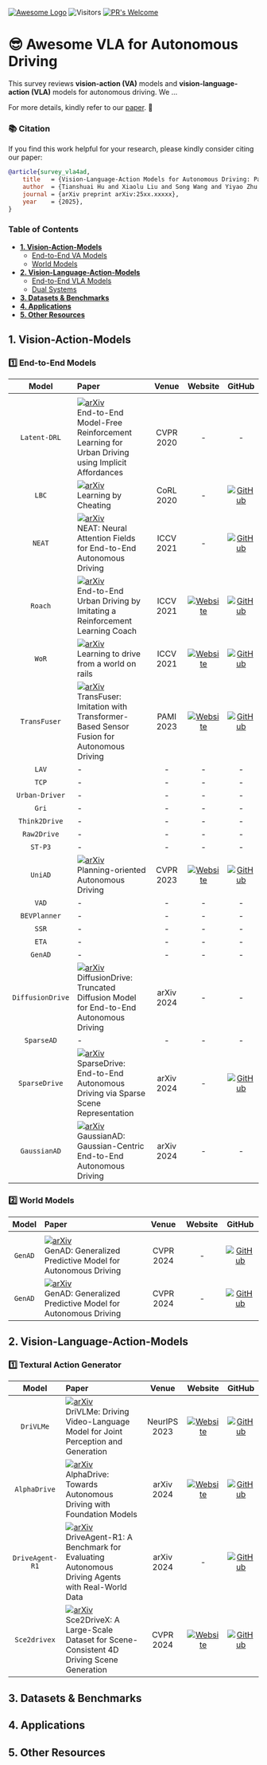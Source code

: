 [![Awesome Logo](https://cdn.rawgit.com/sindresorhus/awesome/d7305f38d29fed78fa85652e3a63e154dd8e8829/media/badge.svg)](https://github.com/sindresorhus/awesome)
![Visitors](https://komarev.com/ghpvc/?username=worldbench&repo=awesome-vla4ad&label=Hello,%20Visitor%20&color=yellow&style=social)
[![PR's Welcome](https://img.shields.io/badge/PRs-welcome-red.svg?style=flat)](https://github.com/worldbench/awesome-vla4ad/pulls)

# :sunglasses: Awesome VLA for Autonomous Driving

This survey reviews **vision-action (VA)** models and **vision-language-action (VLA)** models for autonomous driving. We ...

For more details, kindly refer to our [paper](https://worldbench.github.io/vla4ad.pdf). :rocket:


### :books: Citation 

If you find this work helpful for your research, please kindly consider citing our paper:
```bib
@article{survey_vla4ad,
    title   = {Vision-Language-Action Models for Autonomous Driving: Past, Present, and Future},
    author  = {Tianshuai Hu and Xiaolu Liu and Song Wang and Yiyao Zhu and Guoyang Zhao and Jun Cen and Lingdong Kong and Linfeng Li and Xiangtai Li and Shaojie Shen and Jianke Zhu and Dacheng Tao and Junwei Liang},
    journal = {arXiv preprint arXiv:25xx.xxxxx},
    year    = {2025},
}
```


### Table of Contents
- [**1. Vision-Action-Models**](#1-vision-action-models)
  - [End-to-End VA Models]()
  - [World Models]()
- [**2. Vision-Language-Action-Models**](#2-vision-language-action-models)
  - [End-to-End VLA Models]()
  - [Dual Systems]()
- [**3. Datasets \& Benchmarks**]()
- [**4. Applications**](#4-applications)
- [**5. Other Resources**](#5-other-resources)



## 1. Vision-Action-Models

### :one: End-to-End Models

| Model | Paper | Venue | Website | GitHub | 
|:-:|:-|:-:|:-:|:-:|
||
| `Latent-DRL` | [![arXiv](https://img.shields.io/badge/arXiv-2001.08726-b31b1b?style=flat-square&logo=arxiv)](https://arxiv.org/abs/1911.10868)<br>End-to-End Model-Free Reinforcement Learning for Urban Driving using Implicit Affordances | CVPR 2020 | - | - |
| `LBC` | [![arXiv](https://img.shields.io/badge/arXiv-1912.12294-b31b1b?style=flat-square&logo=arxiv)](https://arxiv.org/abs/1912.12294)<br>Learning by Cheating | CoRL 2020 | - | [![GitHub](https://img.shields.io/github/stars/dotchen/LearningByCheating)](https://github.com/dotchen/LearningByCheating) |
| `NEAT` | [![arXiv](https://img.shields.io/badge/arXiv-2109.04456-b31b1b?style=flat-square&logo=arxiv)](https://arxiv.org/abs/2109.04456)<br>NEAT: Neural Attention Fields for End-to-End Autonomous Driving | ICCV 2021 | - | [![GitHub](https://img.shields.io/github/stars/autonomousvision/neat)](https://github.com/autonomousvision/neat) |
| `Roach` | [![arXiv](https://img.shields.io/badge/arXiv-2108.08265-b31b1b?style=flat-square&logo=arxiv)](https://arxiv.org/abs/2108.08265)<br>End-to-End Urban Driving by Imitating a Reinforcement Learning Coach | ICCV 2021 | [![Website](https://img.shields.io/badge/Link-yellow?style=flat-square&logo=gitbook)](https://zhejz.github.io/roach) | [![GitHub](https://img.shields.io/github/stars/zhejz/carla-roach)](https://github.com/zhejz/carla-roach) |
| `WoR` | [![arXiv](https://img.shields.io/badge/arXiv-2105.00636-b31b1b?style=flat-square&logo=arxiv)](https://arxiv.org/abs/2105.00636)<br>Learning to drive from a world on rails | ICCV 2021 | [![Website](https://img.shields.io/badge/Link-yellow?style=flat-square&logo=gitbook)](https://dotchen.github.io/world_on_rails/) | [![GitHub](https://img.shields.io/github/stars/dotchen/WorldOnRails)](https://github.com/dotchen/WorldOnRails) |
| `TransFuser` | [![arXiv](https://img.shields.io/badge/arXiv-2205.15997-b31b1b?style=flat-square&logo=arxiv)](https://arxiv.org/abs/2205.15997)<br>TransFuser: Imitation with Transformer-Based Sensor Fusion for Autonomous Driving | PAMI 2023 | [![Website](https://img.shields.io/badge/Link-yellow?style=flat-square&logo=gitbook)](https://ap229997.github.io/projects/transfuser/) | [![GitHub](https://img.shields.io/github/stars/autonomousvision/transfuser)](https://github.com/autonomousvision/transfuser) |
| `LAV` | - | - | - | - |
| `TCP` | - | - | - | - |
| `Urban-Driver` | - | - | - | - |
| `Gri` | - | - | - | - |
| `Think2Drive` | - | - | - | - |
| `Raw2Drive` | - | - | - | - |
| `ST-P3` | - | - | - | - |
| `UniAD` | [![arXiv](https://img.shields.io/badge/arXiv-2212.10156-b31b1b?style=flat-square&logo=arxiv)](https://arxiv.org/abs/2212.10156)<br>Planning-oriented Autonomous Driving | CVPR 2023 | [![Website](https://img.shields.io/badge/Link-yellow?style=flat-square&logo=gitbook)](https://opendrivelab.github.io/UniAD/) | [![GitHub](https://img.shields.io/github/stars/OpenDriveLab/UniAD)](https://github.com/OpenDriveLab/UniAD) |
| `VAD` | - | - | - | - |
| `BEVPlanner` | - | - | - | - |
| `SSR` | - | - | - | - |
| `ETA` | - | - | - | - |
| `GenAD` | - | - | - | - |
| `DiffusionDrive` | [![arXiv](https://img.shields.io/badge/arXiv-2411.15139-b31b1b?style=flat-square&logo=arxiv)](https://arxiv.org/abs/2411.15139)<br>DiffusionDrive: Truncated Diffusion Model for End-to-End Autonomous Driving | arXiv 2024 | - | - |
| `SparseAD` | - | - | - | - |
| `SparseDrive` | [![arXiv](https://img.shields.io/badge/arXiv-2405.19620-b31b1b?style=flat-square&logo=arxiv)](https://arxiv.org/abs/2405.19620)<br>SparseDrive: End-to-End Autonomous Driving via Sparse Scene Representation | arXiv 2024 | - | [![GitHub](https://img.shields.io/github/stars/swc-17/SparseDrive)](https://github.com/swc-17/SparseDrive) |
| `GaussianAD` | [![arXiv](https://img.shields.io/badge/arXiv-2412.10371-b31b1b?style=flat-square&logo=arxiv)](https://arxiv.org/abs/2412.10371)<br>GaussianAD: Gaussian-Centric End-to-End Autonomous Driving | arXiv 2024 | - | - |



### :two: World Models

| Model | Paper | Venue | Website | GitHub | 
|:-:|:-|:-:|:-:|:-:|
||
| `GenAD` | [![arXiv](https://img.shields.io/badge/arXiv-2403.09630-b31b1b?style=flat-square&logo=arxiv)](https://arxiv.org/abs/2403.09630)<br>GenAD: Generalized Predictive Model for Autonomous Driving | CVPR 2024 | - | [![GitHub](https://img.shields.io/github/stars/OpenDriveLab/DriveAGI)](https://github.com/OpenDriveLab/DriveAGI) |
| `GenAD` | [![arXiv](https://img.shields.io/badge/arXiv-2403.09630-b31b1b?style=flat-square&logo=arxiv)](https://arxiv.org/abs/2403.09630)<br>GenAD: Generalized Predictive Model for Autonomous Driving | CVPR 2024 | - | [![GitHub](https://img.shields.io/github/stars/OpenDriveLab/DriveAGI)](https://github.com/OpenDriveLab/DriveAGI) |

## 2. Vision-Language-Action-Models

### :one: Textural Action Generator

| Model | Paper | Venue | Website | GitHub | 
|:-:|:-|:-:|:-:|:-:|
| `DriVLMe` | [![arXiv](https://img.shields.io/badge/arXiv-2311.05547-b31b1b?style=flat-square&logo=arxiv)](https://arxiv.org/abs/2311.05547)<br>DriVLMe: Driving Video-Language Model for Joint Perception and Generation | NeurIPS 2023 | [![Website](https://img.shields.io/badge/Link-yellow?style=flat-square&logo=gitbook)](https://drivelme.github.io/) | [![GitHub](https://img.shields.io/github/stars/OpenDriveLab/DriVLMe)](https://github.com/OpenDriveLab/DriVLMe) |
| `AlphaDrive` | [![arXiv](https://img.shields.io/badge/arXiv-2403.13244-b31b1b?style=flat-square&logo=arxiv)](https://arxiv.org/abs/2403.13244)<br>AlphaDrive: Towards Autonomous Driving with Foundation Models | arXiv 2024 | [![Website](https://img.shields.io/badge/Link-yellow?style=flat-square&logo=gitbook)](https://alphadrive-opendrivelab.github.io/) | [![GitHub](https://img.shields.io/github/stars/OpenDriveLab/AlphaDrive)](https://github.com/OpenDriveLab/AlphaDrive) |
| `DriveAgent-R1` | [![arXiv](https://img.shields.io/badge/arXiv-2406.07879-b31b1b?style=flat-square&logo=arxiv)](https://arxiv.org/abs/2406.07879)<br>DriveAgent-R1: A Benchmark for Evaluating Autonomous Driving Agents with Real-World Data | arXiv 2024 | - | [![GitHub](https://img.shields.io/github/stars/OpenDriveLab/DriveAgent)](https://github.com/OpenDriveLab/DriveAgent) |
| `Sce2drivex` | [![arXiv](https://img.shields.io/badge/arXiv-2404.01776-b31b1b?style=flat-square&logo=arxiv)](https://arxiv.org/abs/2404.01776)<br>Sce2DriveX: A Large-Scale Dataset for Scene-Consistent 4D Driving Scene Generation | CVPR 2024 | [![Website](https://img.shields.io/badge/Link-yellow?style=flat-square&logo=gitbook)](https://sce2drivex.github.io/) | [![GitHub](https://img.shields.io/github/stars/bytedance/Sce2DriveX)](https://github.com/bytedance/Sce2DriveX) |

## 3. Datasets & Benchmarks



## 4. Applications



## 5. Other Resources




